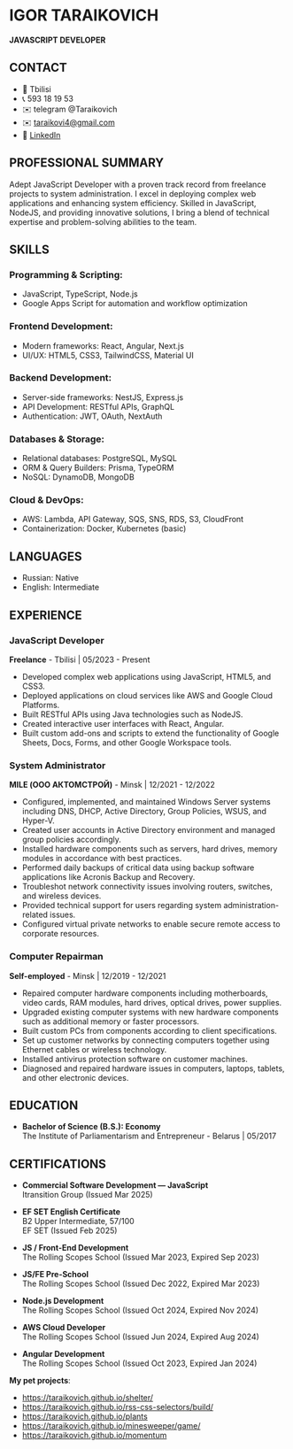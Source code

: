 
# IGOR TARAIKOVICH
**JAVASCRIPT DEVELOPER**

## CONTACT
- 📍 Tbilisi
- 📞 593 18 19 53
- ✉️ telegram @Taraikovich
- ✉️ taraikovi4@gmail.com
- 🔗 [LinkedIn](https://www.linkedin.com/in/igor-taraikovich/)

## PROFESSIONAL SUMMARY
Adept JavaScript Developer with a proven track record from freelance projects to system administration. I excel in deploying complex web applications and enhancing system efficiency. Skilled in JavaScript, NodeJS, and providing innovative solutions, I bring a blend of technical expertise and problem-solving abilities to the team.

## SKILLS

### Programming & Scripting:
- JavaScript, TypeScript, Node.js
- Google Apps Script for automation and workflow optimization

### Frontend Development:
- Modern frameworks: React, Angular, Next.js
- UI/UX: HTML5, CSS3, TailwindCSS, Material UI

### Backend Development:
- Server-side frameworks: NestJS, Express.js
- API Development: RESTful APIs, GraphQL
- Authentication: JWT, OAuth, NextAuth

### Databases & Storage:
- Relational databases: PostgreSQL, MySQL
- ORM & Query Builders: Prisma, TypeORM
- NoSQL: DynamoDB, MongoDB

### Cloud & DevOps:
- AWS: Lambda, API Gateway, SQS, SNS, RDS, S3, CloudFront
- Containerization: Docker, Kubernetes (basic)

## LANGUAGES
- Russian: Native
- English: Intermediate

## EXPERIENCE

### JavaScript Developer  
**Freelance** - Tbilisi | 05/2023 - Present  
- Developed complex web applications using JavaScript, HTML5, and CSS3.  
- Deployed applications on cloud services like AWS and Google Cloud Platforms.  
- Built RESTful APIs using Java technologies such as NodeJS.  
- Created interactive user interfaces with React, Angular.  
- Built custom add-ons and scripts to extend the functionality of Google Sheets, Docs, Forms, and other Google Workspace tools.

### System Administrator  
**MILE (ООО АКТОМСТРОЙ)** - Minsk | 12/2021 - 12/2022  
- Configured, implemented, and maintained Windows Server systems including DNS, DHCP, Active Directory, Group Policies, WSUS, and Hyper-V.  
- Created user accounts in Active Directory environment and managed group policies accordingly.  
- Installed hardware components such as servers, hard drives, memory modules in accordance with best practices.  
- Performed daily backups of critical data using backup software applications like Acronis Backup and Recovery.  
- Troubleshot network connectivity issues involving routers, switches, and wireless devices.  
- Provided technical support for users regarding system administration-related issues.  
- Configured virtual private networks to enable secure remote access to corporate resources.

### Computer Repairman  
**Self-employed** - Minsk | 12/2019 - 12/2021  
- Repaired computer hardware components including motherboards, video cards, RAM modules, hard drives, optical drives, power supplies.  
- Upgraded existing computer systems with new hardware components such as additional memory or faster processors.  
- Built custom PCs from components according to client specifications.  
- Set up customer networks by connecting computers together using Ethernet cables or wireless technology.  
- Installed antivirus protection software on customer machines.  
- Diagnosed and repaired hardware issues in computers, laptops, tablets, and other electronic devices.

## EDUCATION
- **Bachelor of Science (B.S.): Economy**  
  The Institute of Parliamentarism and Entrepreneur - Belarus | 05/2017

## CERTIFICATIONS
- **Commercial Software Development — JavaScript**  
  Itransition Group (Issued Mar 2025)

- **EF SET English Certificate**  
  B2 Upper Intermediate, 57/100  
  EF SET (Issued Feb 2025)

- **JS / Front-End Development**  
  The Rolling Scopes School (Issued Mar 2023, Expired Sep 2023)

- **JS/FE Pre-School**  
  The Rolling Scopes School (Issued Dec 2022, Expired Mar 2023)

- **Node.js Development**  
  The Rolling Scopes School (Issued Oct 2024, Expired Nov 2024)

- **AWS Cloud Developer**  
  The Rolling Scopes School (Issued Jun 2024, Expired Aug 2024)

- **Angular Development**  
  The Rolling Scopes School (Issued Oct 2023, Expired Jan 2024)


**My pet projects**:

 - https://taraikovich.github.io/shelter/
 - https://taraikovich.github.io/rss-css-selectors/build/
 - https://taraikovich.github.io/plants
 - https://taraikovich.github.io/minesweeper/game/
 - https://taraikovich.github.io/momentum
